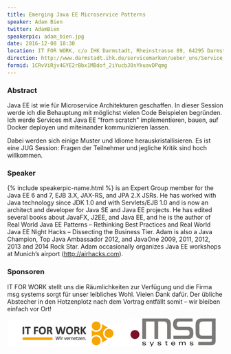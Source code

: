 ```yaml
---
title: Emerging Java EE Microservice Patterns
speaker: Adam Bien
twitter: AdamBien
speakerpic: adam_bien.jpg
date: 2016-12-08 18:30
location: IT FOR WORK, c/o IHK Darmstadt, Rheinstrasse 89, 64295 Darmstadt, Großer Saal im Dachgeschoss
direction: http://www.darmstadt.ihk.de/servicemarken/ueber_uns/Service_Center/Anfahrt/512020/Wegbeschreibung.html
formid: 1CRvViRjv4GYE2rBbx1MBdof_2iYucbJ0sYkuavDPqmg
---
```


### Abstract

Java EE ist wie für Microservice Architekturen geschaffen. In dieser Session werde ich die Behauptung mit möglichst vielen Code Beispielen begründen.
Ich werde Services mit Java EE “from scratch” implementieren, bauen, auf Docker deployen und miteinander kommunizieren lassen.

Dabei werden sich einige Muster und Idiome herauskristallisieren. Es ist eine JUG Session: Fragen der Teilnehmer und jegliche Kritik sind hoch willkommen.


### Speaker

{% include speakerpic-name.html %} is an Expert Group member for the Java EE 6 and 7, EJB 3.X, JAX-RS, and JPA 2.X JSRs. He has worked with Java technology since JDK 1.0 and with Servlets/EJB 1.0 and is now an architect and developer for Java SE and Java EE projects. He has edited several books about JavaFX, J2EE, and Java EE, and he is the author of Real World Java EE Patterns – Rethinking Best Practices and Real World Java EE Night Hacks – Dissecting the Business Tier. Adam is also a Java Champion, Top Java Ambassador 2012, and JavaOne 2009, 2011, 2012, 2013 and 2014 Rock Star. Adam occasionally organizes Java EE workshops at Munich’s airport (http://airhacks.com).

### Sponsoren

IT FOR WORK stellt uns die Räumlichkeiten zur Verfügung und die Firma msg systems sorgt für unser leibliches Wohl. Vielen Dank dafür. Der übliche Abstecher in den Hotzenplotz nach dem Vortrag entfällt somit – wir bleiben einfach vor Ort!

[![IT FOR WORK Logo](/images/sponsors/it-for-work.png)](http://www.it-for-work.de) 
[![msg Logo](/images/sponsors/msg_systems.jpg)](http://www.msg-systems.com/)
